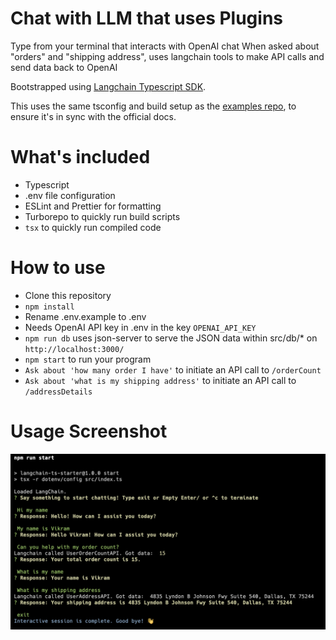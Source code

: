 # Chat with LLM that uses Plugins

Type from your terminal that interacts with OpenAI chat
When asked about "orders" and "shipping address", uses langchain tools to make API calls and send data back to OpenAI

Bootstrapped using [Langchain Typescript SDK](https://github.com/hwchase17/langchainjs).

This uses the same tsconfig and build setup as the [examples repo](https://github.com/hwchase17/langchainjs/tree/main/examples), to ensure it's in sync with the official docs.

# What's included

- Typescript
- .env file configuration
- ESLint and Prettier for formatting
- Turborepo to quickly run build scripts
- `tsx` to quickly run compiled code

# How to use

- Clone this repository
- `npm install`
- Rename .env.example to .env
- Needs OpenAI API key in .env in the key `OPENAI_API_KEY`
- `npm run db` uses json-server to serve the JSON data within src/db/* on `http://localhost:3000/`
- `npm start` to run your program
- `Ask about 'how many order I have'` to initiate an API call to `/orderCount`
- `Ask about 'what is my shipping address'` to initiate an API call to `/addressDetails`

# Usage Screenshot
![Example console output](./images/lanchain-tools-example.png)
